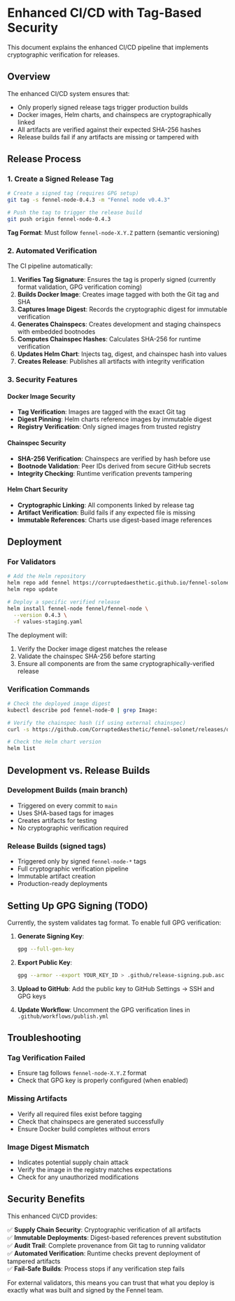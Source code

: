 # Enhanced CI/CD with Tag-Based Security

This document explains the enhanced CI/CD pipeline that implements cryptographic verification for releases.

## Overview

The enhanced CI/CD system ensures that:
- Only properly signed release tags trigger production builds
- Docker images, Helm charts, and chainspecs are cryptographically linked
- All artifacts are verified against their expected SHA-256 hashes
- Release builds fail if any artifacts are missing or tampered with

## Release Process

### 1. Create a Signed Release Tag

```bash
# Create a signed tag (requires GPG setup)
git tag -s fennel-node-0.4.3 -m "Fennel node v0.4.3"

# Push the tag to trigger the release build
git push origin fennel-node-0.4.3
```

**Tag Format**: Must follow `fennel-node-X.Y.Z` pattern (semantic versioning)

### 2. Automated Verification

The CI pipeline automatically:

1. **Verifies Tag Signature**: Ensures the tag is properly signed (currently format validation, GPG verification coming)
2. **Builds Docker Image**: Creates image tagged with both the Git tag and SHA
3. **Captures Image Digest**: Records the cryptographic digest for immutable verification
4. **Generates Chainspecs**: Creates development and staging chainspecs with embedded bootnodes
5. **Computes Chainspec Hashes**: Calculates SHA-256 for runtime verification
6. **Updates Helm Chart**: Injects tag, digest, and chainspec hash into values
7. **Creates Release**: Publishes all artifacts with integrity verification

### 3. Security Features

#### Docker Image Security
- **Tag Verification**: Images are tagged with the exact Git tag
- **Digest Pinning**: Helm charts reference images by immutable digest
- **Registry Verification**: Only signed images from trusted registry

#### Chainspec Security
- **SHA-256 Verification**: Chainspecs are verified by hash before use
- **Bootnode Validation**: Peer IDs derived from secure GitHub secrets
- **Integrity Checking**: Runtime verification prevents tampering

#### Helm Chart Security
- **Cryptographic Linking**: All components linked by release tag
- **Artifact Verification**: Build fails if any expected file is missing
- **Immutable References**: Charts use digest-based image references

## Deployment

### For Validators

```bash
# Add the Helm repository
helm repo add fennel https://corruptedaesthetic.github.io/fennel-solonet
helm repo update

# Deploy a specific verified release
helm install fennel-node fennel/fennel-node \
  --version 0.4.3 \
  -f values-staging.yaml
```

The deployment will:
1. Verify the Docker image digest matches the release
2. Validate the chainspec SHA-256 before starting
3. Ensure all components are from the same cryptographically-verified release

### Verification Commands

```bash
# Check the deployed image digest
kubectl describe pod fennel-node-0 | grep Image:

# Verify the chainspec hash (if using external chainspec)
curl -s https://github.com/CorruptedAesthetic/fennel-solonet/releases/download/fennel-node-0.4.3/staging-raw.json | sha256sum

# Check the Helm chart version
helm list
```

## Development vs. Release Builds

### Development Builds (main branch)
- Triggered on every commit to `main`
- Uses SHA-based tags for images
- Creates artifacts for testing
- No cryptographic verification required

### Release Builds (signed tags)
- Triggered only by signed `fennel-node-*` tags
- Full cryptographic verification pipeline
- Immutable artifact creation
- Production-ready deployments

## Setting Up GPG Signing (TODO)

Currently, the system validates tag format. To enable full GPG verification:

1. **Generate Signing Key**:
   ```bash
   gpg --full-gen-key
   ```

2. **Export Public Key**:
   ```bash
   gpg --armor --export YOUR_KEY_ID > .github/release-signing.pub.asc
   ```

3. **Upload to GitHub**: Add the public key to GitHub Settings → SSH and GPG keys

4. **Update Workflow**: Uncomment the GPG verification lines in `.github/workflows/publish.yml`

## Troubleshooting

### Tag Verification Failed
- Ensure tag follows `fennel-node-X.Y.Z` format
- Check that GPG key is properly configured (when enabled)

### Missing Artifacts
- Verify all required files exist before tagging
- Check that chainspecs are generated successfully
- Ensure Docker build completes without errors

### Image Digest Mismatch
- Indicates potential supply chain attack
- Verify the image in the registry matches expectations
- Check for any unauthorized modifications

## Security Benefits

This enhanced CI/CD provides:

✅ **Supply Chain Security**: Cryptographic verification of all artifacts  
✅ **Immutable Deployments**: Digest-based references prevent substitution  
✅ **Audit Trail**: Complete provenance from Git tag to running validator  
✅ **Automated Verification**: Runtime checks prevent deployment of tampered artifacts  
✅ **Fail-Safe Builds**: Process stops if any verification step fails  

For external validators, this means you can trust that what you deploy is exactly what was built and signed by the Fennel team.

